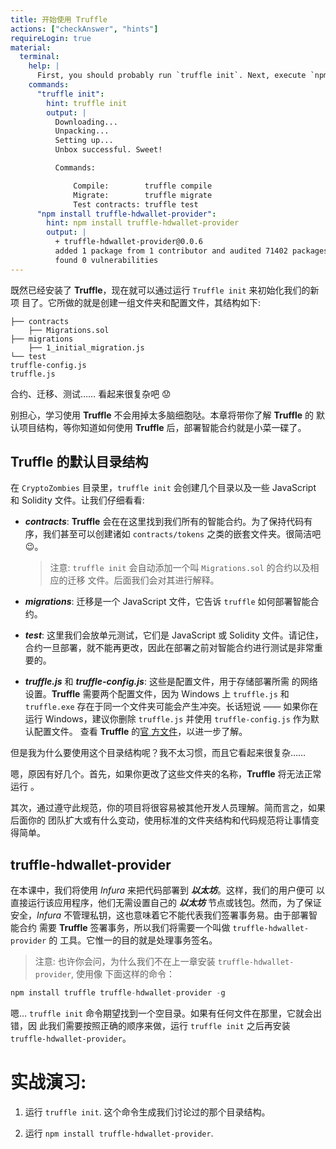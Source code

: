 ```yaml
---
title: 开始使用 Truffle
actions: ["checkAnswer", "hints"]
requireLogin: true
material:
  terminal:
    help: |
      First, you should probably run `truffle init`. Next, execute `npm install truffle-hdwallet-provider`
    commands:
      "truffle init":
        hint: truffle init
        output: |
          Downloading...
          Unpacking...
          Setting up...
          Unbox successful. Sweet!

          Commands:

              Compile:        truffle compile
              Migrate:        truffle migrate
              Test contracts: truffle test
      "npm install truffle-hdwallet-provider":
        hint: npm install truffle-hdwallet-provider
        output: |
          + truffle-hdwallet-provider@0.0.6
          added 1 package from 1 contributor and audited 71402 packages in 5.612s
          found 0 vulnerabilities
---
```


既然已经安装了 **Truffle**，现在就可以通过运行 `Truffle init` 来初始化我们的新项
目了。它所做的就是创建一组文件夹和配置文件，其结构如下:

```
├── contracts
    ├── Migrations.sol
├── migrations
    ├── 1_initial_migration.js
└── test
truffle-config.js
truffle.js
```

合约、迁移、测试…… 看起来很复杂吧 😟

别担心，学习使用 **Truffle** 不会用掉太多脑细胞哒。本章将带你了解 **Truffle** 的
默认项目结构，等你知道如何使用 **Truffle** 后，部署智能合约就是小菜一碟了。

## Truffle 的默认目录结构

在 `CryptoZombies` 目录里，`truffle init` 会创建几个目录以及一些 JavaScript 和
Solidity 文件。让我们仔细看看:

- **_contracts_**: **Truffle** 会在在这里找到我们所有的智能合约。为了保持代码有
  序，我们甚至可以创建诸如 `contracts/tokens` 之类的嵌套文件夹。很简洁吧 😉。

  > 注意: `truffle init` 会自动添加一个叫 `Migrations.sol` 的合约以及相应的迁移
  > 文件。后面我们会对其进行解释。

- **_migrations_**: 迁移是一个 JavaScript 文件，它告诉 `truffle` 如何部署智能合
  约。

- **_test_**: 这里我们会放单元测试，它们是 JavaScript 或 Solidity 文件。请记住，
  合约一旦部署，就不能再更改，因此在部署之前对智能合约进行测试是非常重要的。

- **_truffle.js_** 和 **_truffle-config.js_**: 这些是配置文件，用于存储部署所需
  的网络设置。**Truffle** 需要两个配置文件，因为 Windows 上 `truffle.js` 和
  `truffle.exe` 存在于同一个文件夹可能会产生冲突。长话短说 —— 如果你在运行
  Windows，建议你删除 `truffle.js` 并使用 `truffle-config.js` 作为默认配置文件。
  查看 **Truffle**
  的<a href="https://truffleframework.com/docs/truffle/reference/configuration" target=_blank>官
  方文件</a>，以进一步了解。

但是我为什么要使用这个目录结构呢？我不太习惯，而且它看起来很复杂……

嗯，原因有好几个。首先，如果你更改了这些文件夹的名称，**Truffle** 将无法正常运行
。

其次，通过遵守此规范，你的项目将很容易被其他开发人员理解。简而言之，如果后面你的
团队扩大或有什么变动，使用标准的文件夹结构和代码规范将让事情变得简单。

## truffle-hdwallet-provider

在本课中，我们将使用 _Infura_ 来把代码部署到 **_以太坊_**。这样，我们的用户便可
以直接运行该应用程序，他们无需设置自己的 **_以太坊_** 节点或钱包。然而，为了保证
安全，_Infura_ 不管理私钥，这也意味着它不能代表我们签署事务易。由于部署智能合约
需要 **Truffle** 签署事务，所以我们将需要一个叫做 `truffle-hdwallet-provider` 的
工具。它惟一的目的就是处理事务签名。

> 注意: 也许你会问，为什么我们不在上一章安装 `truffle-hdwallet-provider`, 使用像
> 下面这样的命令：

```JavaScript
npm install truffle truffle-hdwallet-provider -g
```

嗯… `truffle init` 命令期望找到一个空目录。如果有任何文件在那里，它就会出错，因
此我们需要按照正确的顺序来做，运行 `truffle init` 之后再安装
`truffle-hdwallet-provider`。

# 实战演习:

1. 运行 `truffle init`. 这个命令生成我们讨论过的那个目录结构。

2. 运行 `npm install truffle-hdwallet-provider`.
